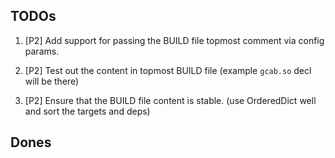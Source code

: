 ## TODOs


1. [P2] Add support for passing the BUILD file topmost comment via config params.

4. [P2] Test out the content in topmost BUILD file (example `gcab.so` decl will be there)

5. [P2] Ensure that the BUILD file content is stable. (use OrderedDict well and sort the targets and deps)

## Dones
